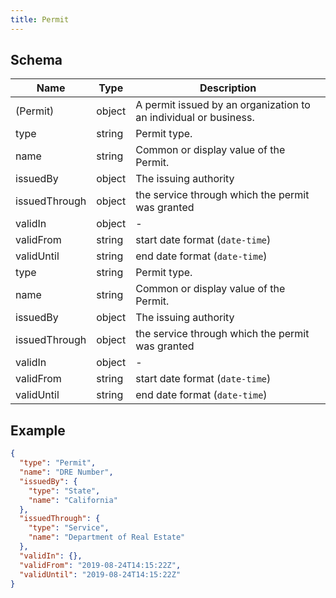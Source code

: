 ```yaml
---
title: Permit
---
```

## Schema

| Name | Type | Description |
|---|---|---|
| (Permit) | object | A permit issued by an organization to an individual or business. |
| type | string | Permit type. |
| name | string | Common or display value of the Permit. |
| issuedBy | object | The issuing authority |
| issuedThrough | object | the service through which the permit was granted |
| validIn | object | - |
| validFrom | string | start date <span class='constraints'>format (`date-time`)</span> |
| validUntil | string | end date <span class='constraints'>format (`date-time`)</span> |
| type | string | Permit type. |
| name | string | Common or display value of the Permit. |
| issuedBy | object | The issuing authority |
| issuedThrough | object | the service through which the permit was granted |
| validIn | object | - |
| validFrom | string | start date <span class='constraints'>format (`date-time`)</span> |
| validUntil | string | end date <span class='constraints'>format (`date-time`)</span> |

## Example



```json
{
  "type": "Permit",
  "name": "DRE Number",
  "issuedBy": {
    "type": "State",
    "name": "California"
  },
  "issuedThrough": {
    "type": "Service",
    "name": "Department of Real Estate"
  },
  "validIn": {},
  "validFrom": "2019-08-24T14:15:22Z",
  "validUntil": "2019-08-24T14:15:22Z"
}
```
